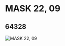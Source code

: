 # MASK 22, 09
## 64328
![MASK 22, 09](https://lc-www-live-s.legocdn.com/media/bricks/5/2/4546154.jpg)